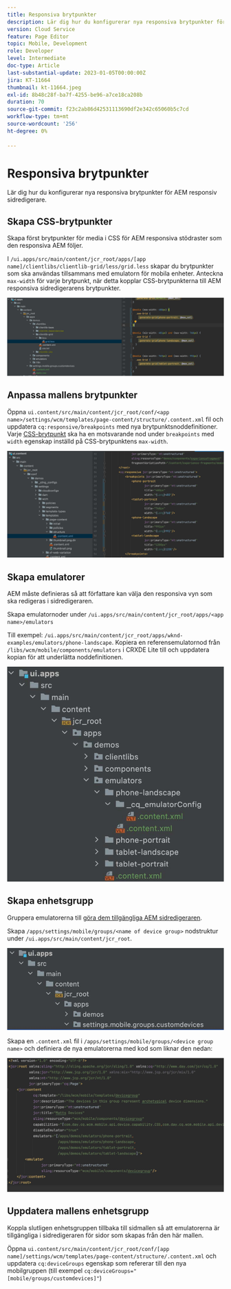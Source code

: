 ```yaml
---
title: Responsiva brytpunkter
description: Lär dig hur du konfigurerar nya responsiva brytpunkter för AEM responsiv sidredigerare.
version: Cloud Service
feature: Page Editor
topic: Mobile, Development
role: Developer
level: Intermediate
doc-type: Article
last-substantial-update: 2023-01-05T00:00:00Z
jira: KT-11664
thumbnail: kt-11664.jpeg
exl-id: 8b48c28f-ba7f-4255-be96-a7ce18ca208b
duration: 70
source-git-commit: f23c2ab86d42531113690df2e342c65060b5c7cd
workflow-type: tm+mt
source-wordcount: '256'
ht-degree: 0%

---
```


# Responsiva brytpunkter

Lär dig hur du konfigurerar nya responsiva brytpunkter för AEM responsiv sidredigerare.

## Skapa CSS-brytpunkter

Skapa först brytpunkter för media i CSS för AEM responsiva stödraster som den responsiva AEM följer.

I `/ui.apps/src/main/content/jcr_root/apps/[app name]/clientlibs/clientlib-grid/less/grid.less` skapar du brytpunkter som ska användas tillsammans med emulatorn för mobila enheter. Anteckna `max-width` för varje brytpunkt, när detta kopplar CSS-brytpunkterna till AEM responsiva sidredigerarens brytpunkter.

![Skapa nya responsiva brytpunkter](./assets/responsive-breakpoints/create-new-breakpoints.jpg)

## Anpassa mallens brytpunkter

Öppna `ui.content/src/main/content/jcr_root/conf/<app name>/settings/wcm/templates/page-content/structure/.content.xml` fil och uppdatera `cq:responsive/breakpoints` med nya brytpunktsnoddefinitioner. Varje [CSS-brytpunkt](#create-new-css-breakpoints) ska ha en motsvarande nod under `breakpoints` med `width` egenskap inställd på CSS-brytpunktens `max-width`.

![Anpassa mallens responsiva brytpunkter](./assets/responsive-breakpoints/customize-template-breakpoints.jpg)

## Skapa emulatorer

AEM måste definieras så att författare kan välja den responsiva vyn som ska redigeras i sidredigeraren.

Skapa emulatornoder under `/ui.apps/src/main/content/jcr_root/apps/<app name>/emulators`

Till exempel: `/ui.apps/src/main/content/jcr_root/apps/wknd-examples/emulators/phone-landscape`. Kopiera en referensemulatornod från `/libs/wcm/mobile/components/emulators` i CRXDE Lite till och uppdatera kopian för att underlätta noddefinitionen.

![Skapa nya emulatorer](./assets/responsive-breakpoints/create-new-emulators.jpg)

## Skapa enhetsgrupp

Gruppera emulatorerna till [göra dem tillgängliga AEM sidredigeraren](#update-the-templates-device-group).

Skapa `/apps/settings/mobile/groups/<name of device group>` nodstruktur under `/ui.apps/src/main/content/jcr_root`.

![Skapa ny enhetsgrupp](./assets/responsive-breakpoints/create-new-device-group.jpg)

Skapa en `.content.xml` fil i `/apps/settings/mobile/groups/<device group name>` och definiera de nya emulatorerna med kod som liknar den nedan:

![Skapa ny enhet](./assets/responsive-breakpoints/create-new-device.jpg)

## Uppdatera mallens enhetsgrupp

Koppla slutligen enhetsgruppen tillbaka till sidmallen så att emulatorerna är tillgängliga i sidredigeraren för sidor som skapas från den här mallen.

Öppna `ui.content/src/main/content/jcr_root/conf/[app name]/settings/wcm/templates/page-content/structure/.content.xml` och uppdatera `cq:deviceGroups` egenskap som refererar till den nya mobilgruppen (till exempel `cq:deviceGroups="[mobile/groups/customdevices]"`)
